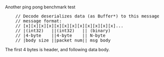 
Another ping pong benchmark test

<pre>
    // Decode deserializes data (as Buffer*) to this message
    // message format:
    // [x][x][x][x][x][x][x][x][x][x][x][x]...
    // |(int32)   ||(int32)   || (binary)
    // |4-byte    ||4-byte    || N-byte
    // |body size ||packet num|| msg body
</pre>

The first 4 bytes is header, and following data body.
